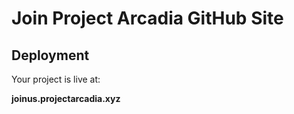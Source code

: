 # Join Project Arcadia GitHub Site

## Deployment

Your project is live at:

**joinus.projectarcadia.xyz**

